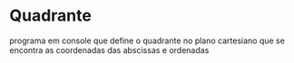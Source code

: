 # Quadrante
programa em console que define o quadrante no plano cartesiano que se encontra as coordenadas das abscissas e ordenadas
